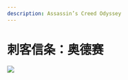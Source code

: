 ```yaml
---
description: Assassin’s Creed Odyssey
---
```


# 刺客信条：奥德赛

![](https://wpcos.igp.sqkkyzx.cn/wiki/hero/hero_assassins-creed-odyssey.jpg)



